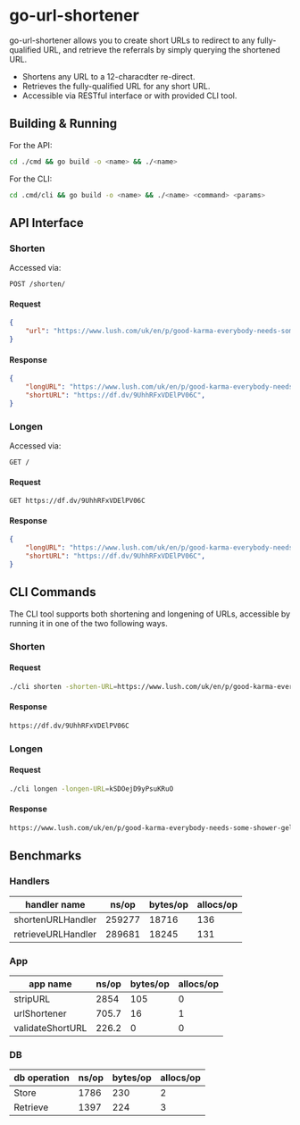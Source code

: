 # go-url-shortener

go-url-shortener allows you to create short URLs to redirect to any fully-qualified URL, and retrieve the referrals by simply querying the shortened URL.

* Shortens any URL to a 12-characdter re-direct.
* Retrieves the fully-qualified URL for any short URL.
* Accessible via RESTful interface or with provided CLI tool.

## Building & Running

For the API:

```bash
cd ./cmd && go build -o <name> && ./<name>
```

For the CLI:

```bash
cd .cmd/cli && go build -o <name> && ./<name> <command> <params>
```

## API Interface

### Shorten

Accessed via:

```
POST /shorten/
```

#### Request 

```json
{
    "url": "https://www.lush.com/uk/en/p/good-karma-everybody-needs-some-shower-gel",
}
```

#### Response

```json
{
    "longURL": "https://www.lush.com/uk/en/p/good-karma-everybody-needs-some-shower-gel",
    "shortURL": "https://df.dv/9UhhRFxVDElPV06C",
}
```

### Longen

Accessed via:

```
GET /
```

#### Request

```
GET https://df.dv/9UhhRFxVDElPV06C
```

#### Response

```json
{
    "longURL": "https://www.lush.com/uk/en/p/good-karma-everybody-needs-some-shower-gel",
    "shortURL": "https://df.dv/9UhhRFxVDElPV06C",
}
```

## CLI Commands

The CLI tool supports both shortening and longening of URLs, accessible by running it in one of the two following ways.

### Shorten

#### Request

```bash
./cli shorten -shorten-URL=https://www.lush.com/uk/en/p/good-karma-everybody-needs-some-shower-gel
```

#### Response

```bash
https://df.dv/9UhhRFxVDElPV06C
```

### Longen

#### Request

```bash
./cli longen -longen-URL=kSDOejD9yPsuKRuO
```

#### Response

```bash
https://www.lush.com/uk/en/p/good-karma-everybody-needs-some-shower-gel
```

## Benchmarks

### Handlers

| handler name | ns/op | bytes/op | allocs/op |
|----|----|----|----|
| shortenURLHandler | 259277 | 18716 | 136 |
| retrieveURLHandler | 289681 | 18245 | 131 | // out of date as the benchmark now cannot run

### App

| app name | ns/op | bytes/op | allocs/op |
|----|----|----|----|
| stripURL | 2854 | 105 | 0 |
| urlShortener | 705.7 | 16 | 1 |
| validateShortURL | 226.2 | 0 | 0 |

### DB

| db operation | ns/op | bytes/op | allocs/op |
|----|----|----|----|
| Store | 1786 | 230 | 2 |
| Retrieve | 1397 | 224 | 3 |